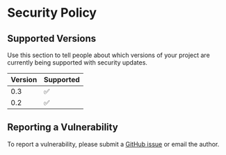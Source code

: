 # Security Policy

## Supported Versions

Use this section to tell people about which versions of your project are
currently being supported with security updates.

| Version | Supported          |
| ------- | ------------------ |
| 0.3     | :white_check_mark: |
| 0.2     | :white_check_mark: |

## Reporting a Vulnerability

To report a vulnerability, please submit a [GitHub issue](https://github.com/manchicken/libmanchicken/issues) or email the author.
